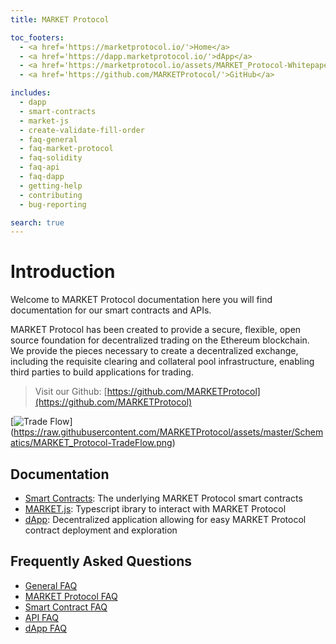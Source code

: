 ```yaml
---
title: MARKET Protocol

toc_footers:
  - <a href='https://marketprotocol.io/'>Home</a>
  - <a href='https://dapp.marketprotocol.io/'>dApp</a>
  - <a href='https://marketprotocol.io/assets/MARKET_Protocol-Whitepaper.pdf'>Whitepaper</a>
  - <a href='https://github.com/MARKETProtocol/'>GitHub</a>

includes:
  - dapp
  - smart-contracts
  - market-js
  - create-validate-fill-order
  - faq-general
  - faq-market-protocol
  - faq-solidity
  - faq-api
  - faq-dapp
  - getting-help
  - contributing
  - bug-reporting

search: true
---
```


# Introduction

Welcome to MARKET Protocol documentation here you will find documentation for our smart contracts and APIs.

MARKET Protocol has been created to provide a secure, flexible, open source foundation for decentralized trading on the
Ethereum blockchain. We provide the pieces necessary to create a decentralized exchange, including the requisite
clearing and collateral pool infrastructure, enabling third parties to build applications for trading.

> Visit our Github: [https://github.com/MARKETProtocol](https://github.com/MARKETProtocol)

[![Trade Flow](https://raw.githubusercontent.com/MARKETProtocol/assets/master/Schematics/MARKET_Protocol-TradeFlow.png)]
(https://raw.githubusercontent.com/MARKETProtocol/assets/master/Schematics/MARKET_Protocol-TradeFlow.png)

## Documentation
* [Smart Contracts](#solidity-smart-contracts): The underlying MARKET Protocol smart contracts
* [MARKET.js](#market-js): Typescript ibrary to interact with MARKET Protocol
* [dApp](#dapp): Decentralized application allowing for easy MARKET Protocol contract deployment and exploration

## Frequently Asked Questions
* [General FAQ](#faq-general)
* [MARKET Protocol FAQ](#faq-market-protocol)
* [Smart Contract FAQ](#faq-solidity-smart-contracts)
* [API FAQ](#faq-api)
* [dApp FAQ](#faq-dapp)
